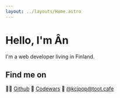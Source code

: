 ```yaml
---
layout: ../layouts/Home.astro
---
```


# Hello, I'm Ân

I'm a web developer living in Finland.

## Find me on

👨‍💻 [Github](https://github.com/kcjpop) 🥷 [Codewars](https://www.codewars.com/users/kcjpop) 🐘 [@kcjpop@toot.cafe](https://toot.cafe/@kcjpop)
